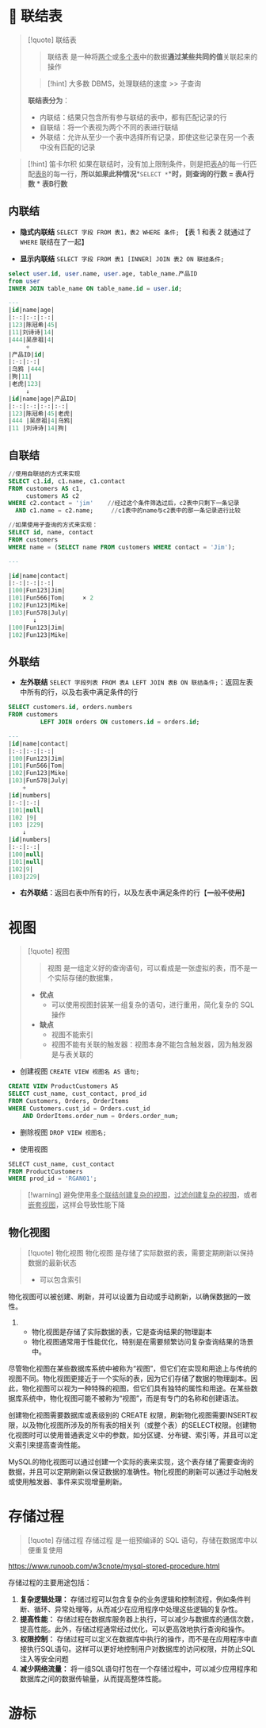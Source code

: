 # 🔗 联结表
>[!quote] 联结表
>>联结表 是一种将<u>两个</u>或<u>多个表</u>中的数据**通过某些共同的值**关联起来的操作
>
>>[!hint] 大多数 DBMS，处理联结的速度 >> 子查询
>
>**联结表分为**：
>- 内联结：结果只包含所有参与联结的表中，都有匹配记录的行
>- 自联结：将一个表视为两个不同的表进行联结
>- 外联结：允许从至少一个表中选择所有记录，即使这些记录在另一个表中没有匹配的记录

>[!hint] 笛卡尔积
>如果在联结时，没有加上限制条件，则是把<u>表A</u>的每一行匹配<u>表B</u>的每一行，**所以如果此种情况***`SELECT *`***时，则查询的行数 = 表A行数 \* 表B行数**

## 内联结
- **隐式内联结** `SELECT 字段 FROM 表1，表2 WHERE 条件;` 【表 1 和表 2 就通过了 `WHERE` 联结在了一起】

- **显示内联结** `SELECT 字段 FROM 表1 [INNER] JOIN 表2 ON 联结条件;`
```sql
select user.id, user.name, user.age, table_name.产品ID 
from user 
INNER JOIN table_name ON table_name.id = user.id;

---
|id|name|age|            
|:-:|:-:|:-:|
|123|陈冠希|45|
|11|刘诗诗|14|
|444|吴彦祖|4|
     +
|产品ID|id|
|:-:|:-:|
|乌鸦 |444|
|狗|11|
|老虎|123|
     ↓
|id|name|age|产品ID|
|:-:|:-:|:-:|:-:|
|123|陈冠希|45|老虎|
|444 |吴彦祖|4|乌鸦|
|11 |刘诗诗|14|狗|
```
## 自联结
```sql
//使用自联结的方式来实现
SELECT c1.id, c1.name, c1.contact
FROM customers AS c1,
     customers AS c2
WHERE c2.contact = 'jim'    //经过这个条件筛选过后，c2表中只剩下一条记录
  AND c1.name = c2.name;     //c1表中的name与c2表中的那一条记录进行比较

//如果使用子查询的方式来实现：
SELECT id, name, contact
FROM customers
WHERE name = (SELECT name FROM customers WHERE contact = 'Jim');

---

|id|name|contact|
|:-:|:-:|:-:|
|100|Fun123|Jim|
|101|Fun566|Tom|     × 2
|102|Fun123|Mike|
|103|Fun578|July|
       ↓
|100|Fun123|Jim|
|102|Fun123|Mike|
```
## 外联结
- **左外联结**  `SELECT 字段列表 FROM 表A LEFT JOIN 表B ON 联结条件;`：返回左表中所有的行，以及右表中满足条件的行

```sql
SELECT customers.id, orders.numbers
FROM customers
         LEFT JOIN orders ON customers.id = orders.id;

---
|id|name|contact|
|:-:|:-:|:-:|
|100|Fun123|Jim|
|101|Fun566|Tom|  
|102|Fun123|Mike|
|103|Fun578|July|
    +
|id|numbers|
|:-:|:-:|
|101|null|
|102 |9|
|103 |229|
	↓
|id|numbers|
|:-:|:-:|
|100|null|
|101|null|
|102|9|
|103|229|
```

- **右外联结**：返回右表中所有的行，以及左表中满足条件的行【~~一般不使用~~】

# 视图
>[!quote] 视图
>>视图 是一组定义好的查询语句，可以看成是一张虚拟的表，而不是一个实际存储的数据集，
>- **优点**
>	- 可以使用视图封装某一组复杂的语句，进行重用，简化复杂的 SQL 操作
>- **缺点**
>	- 视图不能索引
>	- 视图不能有关联的触发器：视图本身不能包含触发器，因为触发器是与表关联的

- 创建视图 `CREATE VIEW 视图名 AS 语句;` 
```sql
CREATE VIEW ProductCustomers AS ​​​​ 
SELECT cust_name, cust_contact, prod_id ​​​​ 
FROM Customers, Orders, OrderItems ​​​​
WHERE Customers.cust_id = Orders.cust_id ​​​​ 
	AND OrderItems.order_num = Orders.order_num;​​
```

- 删除视图 `DROP VIEW 视图名;`

- 使用视图 
```sql
​​​​​​SELECT cust_name, cust_contact ​​​​
FROM ProductCustomers ​​​​
WHERE prod_id = 'RGAN01';​​
```

>[!warning] 避免使用<u>多个联结创建复杂的视图</u>，<u>过滤创建复杂的视图</u>，或者<u>嵌套视图</u>，这样会导致性能下降

## 物化视图
>[!quote] 物化视图
>物化视图 是存储了实际数据的表，需要定期刷新以保持数据的最新状态
>- 可以包含索引


物化视图可以被创建、刷新，并可以设置为自动或手动刷新，以确保数据的一致性。


1. - 物化视图是存储了实际数据的表，它是查询结果的物理副本
    - 物化视图通常用于性能优化，特别是在需要频繁访问复杂查询结果的场景中。

尽管物化视图在某些数据库系统中被称为“视图”，但它们在实现和用途上与传统的视图不同。物化视图更接近于一个实际的表，因为它们存储了数据的物理副本。因此，物化视图可以视为一种特殊的视图，但它们具有独特的属性和用途。在某些数据库系统中，物化视图可能不被称为“视图”，而是有专门的名称和创建语法。

创建物化视图需要数据库或表级别的 CREATE 权限，刷新物化视图需要INSERT权限，以及物化视图所涉及的所有表的相关列（或整个表）的SELECT权限。创建物化视图时可以使用普通表定义中的参数，如分区键、分布键、索引等，并且可以定义索引来提高查询性能。

MySQL的物化视图可以通过创建一个实际的表来实现，这个表存储了需要查询的数据，并且可以定期刷新以保证数据的准确性。物化视图的刷新可以通过手动触发或使用触发器、事件来实现增量刷新。



# 存储过程
>[!quote] 存储过程
>存储过程 是一组预编译的 SQL 语句，存储在数据库中以便重复使用

https://www.runoob.com/w3cnote/mysql-stored-procedure.html

存储过程的主要用途包括：
1. **复杂逻辑处理：** 存储过程可以包含复杂的业务逻辑和控制流程，例如条件判断、循环、异常处理等，从而减少在应用程序中处理这些逻辑的复杂性。
2. **提高性能：** 存储过程在数据库服务器上执行，可以减少与数据库的通信次数，提高性能。此外，存储过程通常经过优化，可以更高效地执行查询和操作。
3. **权限控制：** 存储过程可以定义在数据库中执行的操作，而不是在应用程序中直接执行SQL语句。这样可以更好地控制用户对数据库的访问权限，并防止SQL注入等安全问题
4. **减少网络流量：** 将一组SQL语句打包在一个存储过程中，可以减少应用程序和数据库之间的数据传输量，从而提高整体性能。
    
# 游标






